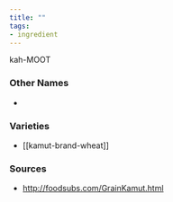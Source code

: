 ```yaml
---
title: ""
tags:
- ingredient
---
```

kah-MOOT

### Other Names

* 

### Varieties

* [[kamut-brand-wheat]]

### Sources
* http://foodsubs.com/GrainKamut.html
